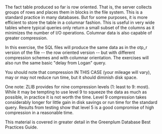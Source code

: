 The fact table produced so far is row oriented.  That is, the server collects groups of rows and places them in blocks in the file system.  This is a standard practice in many databases.  But for some purposes, it is more efficient to store the table in a columnar fashion.  This is useful in very wide tables where typical queries only return a small subset of the columns as it minimizes the number of I/O operations.  Columnar data is also capable of greater compression.

In this exercise, the SQL files will produce the same data as in the otp_r version of the file -- the row oriented version -- but with different compression schemes and with columnar orientation.  The exercises will also run the same basic "delay from Logan" query.

You should note that compression IN THIS CASE (your mileage will vary), may or may not reduce run time, but it should diminish disk space.

One note: ZLIB provides for nine compression levels (1: least to 9: most). While it may be tempting to use level 9 to squeeze the data as much as possible, in practice it is not worth the time. Level 9 compression takes considerably longer for little gain in disk savings or run time for the standard query. Results from testing show that level 5 is a good compromise of high compression in a reasonable time.

This material is covered in greater detail in the Greenplum Database Best Practices Guide.
